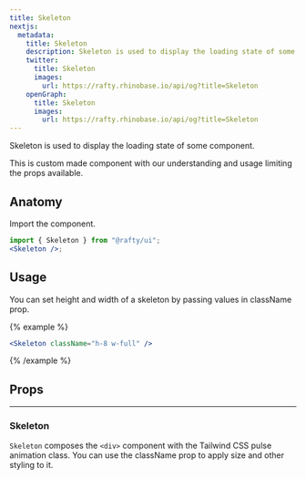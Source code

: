 ```yaml
---
title: Skeleton
nextjs:
  metadata:
    title: Skeleton
    description: Skeleton is used to display the loading state of some component.
    twitter:
      title: Skeleton
      images:
        url: https://rafty.rhinobase.io/api/og?title=Skeleton
    openGraph:
      title: Skeleton
      images:
        url: https://rafty.rhinobase.io/api/og?title=Skeleton
---
```


Skeleton is used to display the loading state of some component.

This is custom made component with our understanding and usage limiting the props available.

## Anatomy

Import the component.

```jsx
import { Skeleton } from "@rafty/ui";
<Skeleton />;
```

## Usage

You can set height and width of a skeleton by passing values in className prop.

{% example %}

```jsx
<Skeleton className="h-8 w-full" />
```

{% /example %}

## Props

---

### Skeleton

`Skeleton` composes the `<div>` component with the Tailwind CSS pulse animation class. You can use the className prop to apply size and other styling to it.
